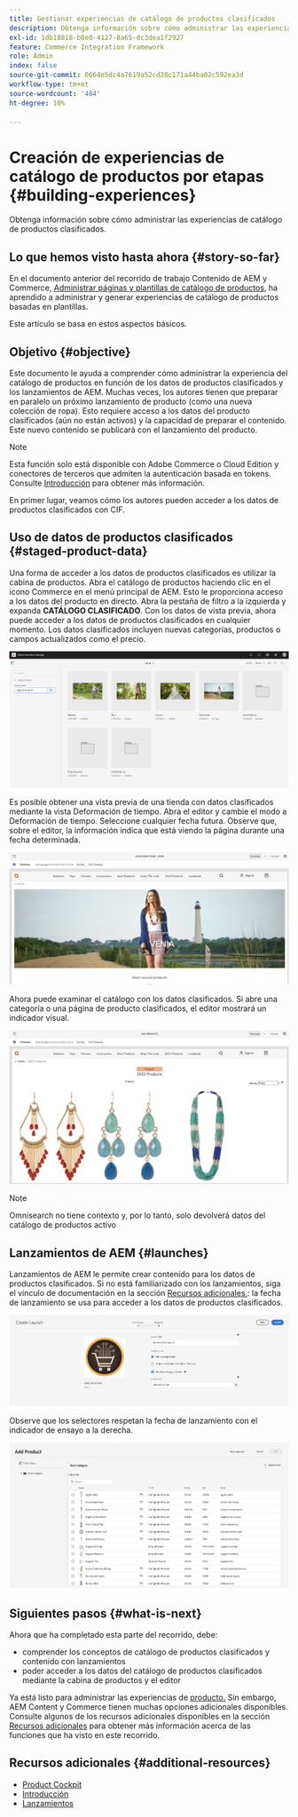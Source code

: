 ```yaml
---
title: Gestionar experiencias de catálogo de productos clasificados
description: Obtenga información sobre cómo administrar las experiencias de catálogo de productos clasificados.
exl-id: 1db18818-b8e0-4127-8a65-dc3dea1f2927
feature: Commerce Integration Framework
role: Admin
index: false
source-git-commit: 0664e5dc4a7619a52cd28c171a44ba02c592ea3d
workflow-type: tm+mt
source-wordcount: '484'
ht-degree: 10%

---
```



# Creación de experiencias de catálogo de productos por etapas {#building-experiences}

Obtenga información sobre cómo administrar las experiencias de catálogo de productos clasificados.

## Lo que hemos visto hasta ahora {#story-so-far}

En el documento anterior del recorrido de trabajo Contenido de AEM y Commerce, [Administrar páginas y plantillas de catálogo de productos](/help/commerce-cloud/cif-storefront/commerce-journeys/aem-commerce-content-author/catalog-templates.md), ha aprendido a administrar y generar experiencias de catálogo de productos basadas en plantillas.

Este artículo se basa en estos aspectos básicos.

## Objetivo {#objective}

Este documento le ayuda a comprender cómo administrar la experiencia del catálogo de productos en función de los datos de productos clasificados y los lanzamientos de AEM. Muchas veces, los autores tienen que preparar en paralelo un próximo lanzamiento de producto (como una nueva colección de ropa). Esto requiere acceso a los datos del producto clasificados (aún no están activos) y la capacidad de preparar el contenido. Este nuevo contenido se publicará con el lanzamiento del producto.

>[!NOTE]
>
>Esta función solo está disponible con Adobe Commerce o Cloud Edition y conectores de terceros que admiten la autenticación basada en tokens. Consulte [Introducción](/help/commerce-cloud/cif-storefront/getting-started.md) para obtener más información.

En primer lugar, veamos cómo los autores pueden acceder a los datos de productos clasificados con CIF.

## Uso de datos de productos clasificados {#staged-product-data}

Una forma de acceder a los datos de productos clasificados es utilizar la cabina de productos. Abra el catálogo de productos haciendo clic en el icono Commerce en el menú principal de AEM. Esto le proporciona acceso a los datos del producto en directo. Abra la pestaña de filtro a la izquierda y expanda **CATÁLOGO CLASIFICADO**. Con los datos de vista previa, ahora puede acceder a los datos de productos clasificados en cualquier momento. Los datos clasificados incluyen nuevas categorías, productos o campos actualizados como el precio.

![cabina de pilotaje](assets/staged-cockpit.png)

Es posible obtener una vista previa de una tienda con datos clasificados mediante la vista Deformación de tiempo. Abra el editor y cambie el modo a Deformación de tiempo. Seleccione cualquier fecha futura. Observe que, sobre el editor, la información indica que está viendo la página durante una fecha determinada.

![deformación de tiempo de ensayo](assets/staged-timewarp.png)

Ahora puede examinar el catálogo con los datos clasificados. Si abre una categoría o una página de producto clasificados, el editor mostrará un indicador visual.

![plp de fase](assets/staged-plp.png)

>[!NOTE]
>
>Omnisearch no tiene contexto y, por lo tanto, solo devolverá datos del catálogo de productos activo

## Lanzamientos de AEM {#launches}

Lanzamientos de AEM le permite crear contenido para los datos de productos clasificados. Si no está familiarizado con los lanzamientos, siga el vínculo de documentación en la sección [Recursos adicionales.](#additional-resources): la fecha de lanzamiento se usa para acceder a los datos de productos clasificados.

![lanzamiento de fase](assets/staged-launch.png)

Observe que los selectores respetan la fecha de lanzamiento con el indicador de ensayo a la derecha.

![selector de etapas](assets/staged-picker.png)

## Siguientes pasos {#what-is-next}

Ahora que ha completado esta parte del recorrido, debe:

* comprender los conceptos de catálogo de productos clasificados y contenido con lanzamientos
* poder acceder a los datos del catálogo de productos clasificados mediante la cabina de productos y el editor

Ya está listo para administrar las experiencias de [ producto.](/help/commerce-cloud/cif-storefront/commerce-journeys/aem-commerce-content-author/product-experience-management.md) Sin embargo, AEM Content y Commerce tienen muchas opciones adicionales disponibles. Consulte algunos de los recursos adicionales disponibles en la sección [Recursos adicionales](#additional-resources) para obtener más información acerca de las funciones que ha visto en este recorrido.

## Recursos adicionales {#additional-resources}

* [Product Cockpit](/help/commerce-cloud/cif-storefront/authoring/product-cockpit.md)
* [Introducción](/help/commerce-cloud/cif-storefront/getting-started.md)
* [Lanzamientos](/help/sites-cloud/authoring/launches/overview.md)
